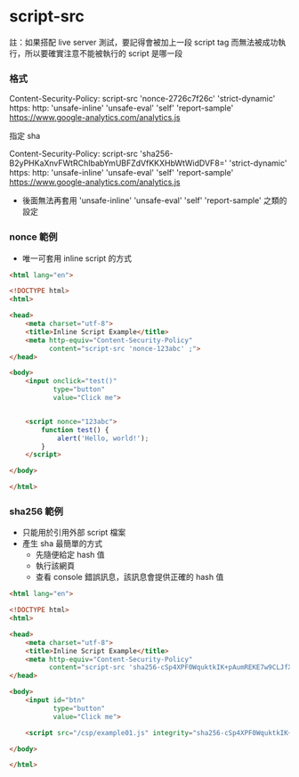 # script-src

註：如果搭配 live server 測試，要記得會被加上一段 script tag 而無法被成功執行，所以要確實注意不能被執行的 script 是哪一段

### 格式

Content-Security-Policy: script-src 'nonce-2726c7f26c' 'strict-dynamic' https: http: 'unsafe-inline' 'unsafe-eval' 'self' 'report-sample' https://www.google-analytics.com/analytics.js



指定 sha

Content-Security-Policy: script-src 'sha256-B2yPHKaXnvFWtRChIbabYmUBFZdVfKKXHbWtWidDVF8=' 'strict-dynamic' https: http: 'unsafe-inline' 'unsafe-eval' 'self' 'report-sample' https://www.google-analytics.com/analytics.js

- 後面無法再套用 'unsafe-inline' 'unsafe-eval' 'self' 'report-sample' 之類的設定

### nonce 範例

- 唯一可套用 inline script 的方式

```html
<html lang="en">

<!DOCTYPE html>
<html>

<head>
    <meta charset="utf-8">
    <title>Inline Script Example</title>
    <meta http-equiv="Content-Security-Policy"
          content="script-src 'nonce-123abc' ;">
</head>

<body>
    <input onclick="test()"
           type="button"
           value="Click me">


    <script nonce="123abc">
        function test() {
            alert('Hello, world!');
        }
    </script>

</body>

</html>
```


### sha256 範例

- 只能用於引用外部 script 檔案
- 產生 sha 最簡單的方式
  - 先隨便給定 hash 值
  - 執行該網頁
  - 查看 console 錯誤訊息，該訊息會提供正確的 hash 值

```html
<html lang="en">

<!DOCTYPE html>
<html>

<head>
    <meta charset="utf-8">
    <title>Inline Script Example</title>
    <meta http-equiv="Content-Security-Policy"
          content="script-src 'sha256-cSp4XPF0WquktkIK+pAumREKE7w9CLJfX1Hj0N5q3Ls=' ;">
</head>

<body>
    <input id="btn"
           type="button"
           value="Click me">

    <script src="/csp/example01.js" integrity="sha256-cSp4XPF0WquktkIK+pAumREKE7w9CLJfX1Hj0N5q3Ls="></script>

</body>

</html>
```
